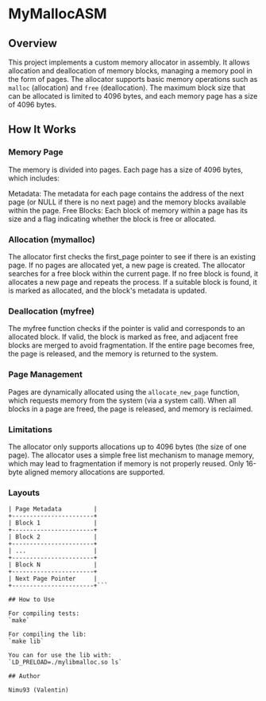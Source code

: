 # MyMallocASM

## Overview
This project implements a custom memory allocator in assembly. It allows allocation and deallocation of memory blocks, managing a memory pool in the form of pages. The allocator supports basic memory operations such as `malloc` (allocation) and `free` (deallocation). The maximum block size that can be allocated is limited to 4096 bytes, and each memory page has a size of 4096 bytes.

## How It Works

### Memory Page
The memory is divided into pages. Each page has a size of 4096 bytes, which includes:

Metadata: The metadata for each page contains the address of the next page (or NULL if there is no next page) and the memory blocks available within the page.
Free Blocks: Each block of memory within a page has its size and a flag indicating whether the block is free or allocated.

### Allocation (mymalloc)

The allocator first checks the first_page pointer to see if there is an existing page.
If no pages are allocated yet, a new page is created.
The allocator searches for a free block within the current page. If no free block is found, it allocates a new page and repeats the process.
If a suitable block is found, it is marked as allocated, and the block's metadata is updated.

### Deallocation (myfree)

The myfree function checks if the pointer is valid and corresponds to an allocated block.
If valid, the block is marked as free, and adjacent free blocks are merged to avoid fragmentation.
If the entire page becomes free, the page is released, and the memory is returned to the system.

### Page Management

Pages are dynamically allocated using the `allocate_new_page` function, which requests memory from the system (via a system call).
When all blocks in a page are freed, the page is released, and memory is reclaimed.

### Limitations

The allocator only supports allocations up to 4096 bytes (the size of one page).
The allocator uses a simple free list mechanism to manage memory, which may lead to fragmentation if memory is not properly reused.
Only 16-byte aligned memory allocations are supported.

### Layouts

```+-----------------------+
| Page Metadata         |
+-----------------------+
| Block 1               |
+-----------------------+
| Block 2               |
+-----------------------+
| ...                   |
+-----------------------+
| Block N               |
+-----------------------+
| Next Page Pointer     |
+-----------------------+```

## How to Use

For compiling tests:
`make`

For compiling the lib:
`make lib`

You can for use the lib with:
`LD_PRELOAD=./mylibmalloc.so ls`

## Author

Nimu93 (Valentin)